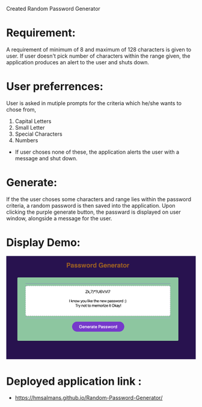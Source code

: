    
Created Random Password Generator 

# Requirement:
A requirement of minimum of 8 and maximum of 128 characters is given to user. If user doesn't pick number of characters within the range given, the application produces an alert to the user and shuts down.



# User preferrences:
User is asked in mutiple prompts for the criteria which he/she wants to chose from, 
1) Capital Letters
2) Small Letter
3) Special Characters
4) Numbers
* If user choses none of these, the application alerts the user with a  message and shut down.

# Generate:
If the the user choses some characters and range lies within the password criteria, a random password is then saved into the application. Upon clicking the purple generate button, the passward is displayed on user window, alongside a message for the user.



# Display Demo:
![ ](Develop/Random-password.png)


# Deployed application link :
               
               
* https://hmsalmans.github.io/Random-Password-Generator/


























